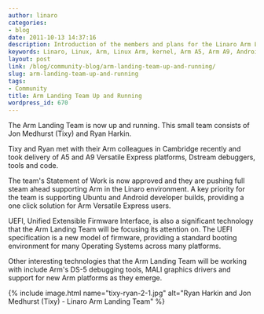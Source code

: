 ```yaml
---
author: linaro
categories:
- blog
date: 2011-10-13 14:37:16
description: Introduction of the members and plans for the Linaro Arm Landing team
keywords: Linaro, Linux, Arm, Linux Arm, kernel, Arm A5, Arm A9, Android, Ubuntu
layout: post
link: /blog/community-blog/arm-landing-team-up-and-running/
slug: arm-landing-team-up-and-running
tags:
- Community
title: Arm Landing Team Up and Running
wordpress_id: 670
---
```


The Arm Landing Team is now up and running. This small team consists of Jon Medhurst (Tixy) and Ryan Harkin.

Tixy and Ryan met with their Arm colleagues in Cambridge recently and took delivery of A5 and A9 Versatile Express platforms, Dstream debuggers, tools and code.

The team's Statement of Work is now approved and they are pushing full steam ahead supporting Arm in the Linaro environment. A key priority for the team is supporting Ubuntu and Android developer builds, providing a one click solution for Arm Versatile Express users.

UEFI, Unified Extensible Firmware Interface, is also a significant technology that the Arm Landing Team will be focusing its attention on. The UEFI specification is a new model of firmware, providing a standard booting environment for many Operating Systems across many platforms.

Other interesting technologies that the Arm Landing Team will be working with include Arm's DS-5 debugging tools, MALI graphics drivers and support for new Arm platforms as they emerge.

{% include image.html name="tixy-ryan-2-1.jpg" alt="Ryan Harkin and Jon Medhurst (Tixy) - Linaro Arm Landing Team" %}